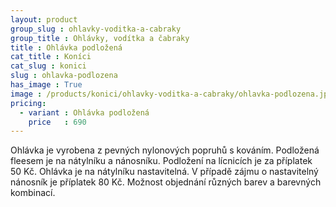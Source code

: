 ```yaml
---
layout: product
group_slug : ohlavky-voditka-a-cabraky
group_title : Ohlávky, vodítka a čabraky
title : Ohlávka podložená
cat_title : Koníci
cat_slug : konici
slug : ohlavka-podlozena
has_image : True
image : /products/konici/ohlavky-voditka-a-cabraky/ohlavka-podlozena.jpg
pricing:
  - variant : Ohlávka podložená
    price   : 690
---
```


Ohlávka je vyrobena z pevných nylonových popruhů s kováním.
Podložená fleesem je na nátylníku a nánosníku.
Podložení na lícnicích je za příplatek 50&nbsp;Kč.
Ohlávka je na nátylníku nastavitelná.
V případě zájmu o nastavitelný nánosník je příplatek 80&nbsp;Kč.
Možnost objednání různých barev a barevných kombinací.


